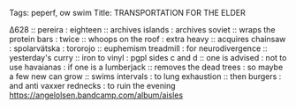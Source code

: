 Tags: peperf, ow swim
Title: TRANSPORTATION FOR THE ELDER
  
∆628 :: pereira : eighteen :: archives islands : archives soviet :: wraps the protein bars : twice :: whoops on the roof : extra heavy :: acquires chainsaw : spolarvätska : tororojo :: euphemism treadmill : for neurodivergence :: yesterday's curry :: iron to vinyl : pgpl sides c and d :: one is advised : not to use havaianas : if one is a lumberjack :: removes the dead trees : so maybe a few new can grow :: swims intervals : to lung exhaustion :: then burgers : and anti vaxxer rednecks : to ruin the evening
<https://angelolsen.bandcamp.com/album/aisles>
